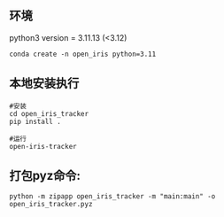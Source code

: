 ## 环境

python3 version = 3.11.13 (<3.12)
```shell
conda create -n open_iris python=3.11
```

## 本地安装执行

```shell
#安装
cd open_iris_tracker
pip install .

#运行
open-iris-tracker
```

## 打包pyz命令:

```shell
python -m zipapp open_iris_tracker -m "main:main" -o open_iris_tracker.pyz
```

